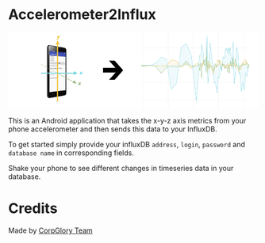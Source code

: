 # Accelerometer2Influx

![Screenshot](https://raw.githubusercontent.com/CorpGlory/accelerometer2influx/update_screenshot/screenshots/promo.png)

This is an Android application that takes the x-y-z axis metrics from your phone accelerometer and then sends this data to your InfluxDB. 

To get started simply provide your influxDB `address`, `login`, `password` and `database name` in corresponding fields.

Shake your phone to see different changes in timeseries data in your database. 

# Credits

Made by [CorpGlory Team](http://corpglory.com/)
